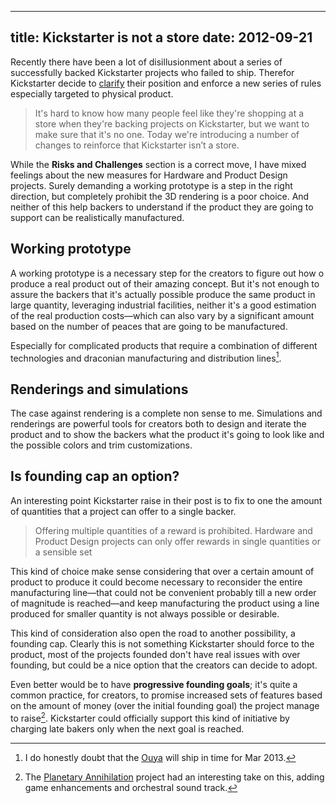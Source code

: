 ---
title: Kickstarter is not a store
date: 2012-09-21
----

Recently there have been a lot of disillusionment about a series of successfully backed Kickstarter projects who failed to ship. Therefor Kickstarter decide to [clarify](http://www.kickstarter.com/blog/kickstarter-is-not-a-store) their position and enforce a new series of rules especially targeted to physical product.

> It's hard to know how many people feel like they're shopping at a store when they're backing projects on Kickstarter, but we want to make sure that it's no one. Today we're introducing a number of changes to reinforce that Kickstarter isn’t a store.

While the **Risks and Challenges** section is a correct move, I have mixed feelings about the new measures for Hardware and Product Design projects. Surely demanding a working prototype is a step in the right direction, but completely prohibit the 3D rendering is a poor choice. And neither of this help backers to understand if the product they are going to support can be realistically manufactured. 

## Working prototype 
A working prototype is a necessary step for the creators to figure out how o produce a real product out of their amazing concept. But it's not enough to assure the backers that it's actually possible produce the same product in large quantity, leveraging industrial facilities, neither it's a good estimation of the real production costs—which can also vary by a significant amount based on the number of peaces that are going to be manufactured.

Especially for complicated products that require a combination of different technologies and draconian manufacturing and distribution lines[^1]. 

## Renderings and simulations
The case against rendering is a complete non sense to me. Simulations and renderings are powerful tools for creators both to  design and iterate the product and to show the backers what the product it's going to look like and the possible colors and trim customizations.

## Is founding cap an option?
An interesting point Kickstarter raise in their post is to fix to one the amount of quantities that a project can offer to a single backer.

> Offering multiple quantities of a reward is prohibited. Hardware and Product Design projects can only offer rewards in single quantities or a sensible set

This kind of choice make sense considering that over a certain amount of product to produce it could become necessary to reconsider the entire manufacturing line—that could not be convenient probably till a new order of magnitude is reached—and keep manufacturing the product using a line produced for smaller quantity is not always possible or desirable.

This kind of consideration also open the road to another possibility, a founding cap. Clearly this is not something Kickstarter should force to the product, most of the projects founded don't have real issues with over founding, but could be a nice option that the creators can decide to adopt.

Even better would be to have **progressive founding goals**; it's quite a common practice, for creators, to promise increased sets of features based on the amount of money (over the initial founding goal) the project manage to raise[^2]. Kickstarter could officially support this kind of initiative by charging late bakers only when the next goal is reached.

 
[^1]: I do honestly doubt that the [Ouya] will ship in time for Mar 2013.

[^2]: The [Planetary Annihilation](http://www.kickstarter.com/projects/659943965/planetary-annihilation-a-next-generation-rts) project had an interesting take on this, adding game enhancements and orchestral sound track.

[Ouya]:http://www.kickstarter.com/projects/ouya/ouya-a-new-kind-of-video-game-console/posts/275869
[Discussion on HN]:http://news.ycombinator.com/item?id=4551245